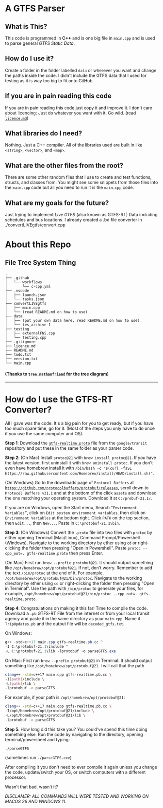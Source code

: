 # A GTFS Parser
## What is This?
This code is programmed in **C++** and is one big file in `main.cpp` and is used to parse general *GTFS Static Data*. 

## How do I use it?
Create a folder in the folder labelled `data` or wherever you want and change the paths inside the code. I didn't include the GTFS data that I used for testing as it is way too big to fit onto GitHub. 

## If you are in pain reading this code
If you are in pain reading this code just copy it and improve it. I don't care about licencing; Just do whatever you want with it. Go wild. (read [`licence.md`](licence.md))

## What libraries do I need?
Nothing. Just a C++ compiler. All of the libraries used are built in like `<string>`, `<vector>`, and `<map>`.

## What are the other files from the root?
There are some other random files that I use to create and test functions, structs, and classes from. You might see some snippets from those files into the `main.cpp` code but all you need to run it is the `main.cpp` code.

## What are my goals for the future?
Just trying to implement *Live GTFS* (also known as GTFS-RT) Data including schedules and bus locations. I already created a .bd file converter in ./convertLIVEgtfs/convert.cpp

# About this Repo

## File Tree System Thing

```
.
├── .github
│   └── workflows
│       └── c-cpp.yml
├── .vscode
│   ├── launch.json
│   └── tasks.json
├── convertLIVEgtfs
│   ├── main.cpp
│   └── (read README.md on how to use)
├── data
│   ├── (put your own data here, read README.md on how to use)
│   └── tes_archive-1
├── testing
│   ├── externalFNS.cpp
│   └── testing.cpp
├── .gitignore
├── licence.md
├── README.md
├── todo.txt
├── version.txt
└── main.cpp
```
#### (Thanks to `tree.nathanfriend` for the tree diagram)

---

# How do I use the GTFS-RT Converter?
All I gave was the code. It's a big pain for you to get ready, but if you have too much spare time, go for it. (Most of the steps you only have to do once if you use the same computer and OS).

**Step 1**: Download the  [`gtfs-realtime.proto`](https://github.com/google/transit/blob/master/gtfs-realtime/proto/gtfs-realtime.proto) file from the `google/transit` repository and put these in the same folder as your parser code. 

**Step 2**: (On Mac) Install `protoc@21` with `brew install protoc@21`. If you have the latest version, first uninstall it with `brew uninstall protoc`. If you don't even have homebrew install it with `/bin/bash -c "$(curl -fsSL https://raw.githubusercontent.com/Homebrew/install/HEAD/install.sh)"`. 

(On Windows) Go to the downloads page of `Protocol Buffers` at [`https://github.com/protocolbuffers/protobuf/releases`](https://github.com/protocolbuffers/protobuf/releases), scroll down to `Protocol Buffers v31.1` and at the bottom of the click `assets` and download the one matching your operating system. Download it at `C:/probuf-21.1/`.

If you are on Windows, open the Start menu, Search `“Environment Variables”`, click on `Edit system environment variables`, then click on  `Environment Variables` at the bottom right. Click `PATH` on the top section, then `Edit...`, then `New...`. Paste in `C:\protobuf-21.1\bin`. 

**Step 3**: (On Windows) Convert the `.proto` file into two files with `protoc` by either opening Terminal (Mac/Linux), Command Prompt/Powershell (Windows). Navigate to the working directory by ether using `cd` or right-clicking the folder then pressing "Open in Powershell". Paste `protoc --cpp_out=. gtfs-realtime.proto` then press Enter. 

(On Mac) First run  `brew --prefix protobuf@21`. It should output something like `/opt/homebrew/opt/protobuf@21`. If not, don't worry. Remember to add the text `/bin/protoc` at the end of it. For example, `/opt/homebrew/opt/protobuf@21/bin/protoc`. Navigate to the working directory by ether using `cd` or right-clicking the folder then pressing "Open in Terminal". Use the path with `/bin/protoc` to generate your files, for example, `/opt/homebrew/opt/protobuf@21/bin/protoc --cpp_out=. gtfs-realtime.proto`.


**Step 4**: Congratulations on making it this far! Time to compile the code. Download a `.pb` GTFS-RT File from the internet or from your local transit agency and paste it in the same directory as your `main.cpp`. Name it `TripUpdates.pb` and the output file will be `decoded_gtfs.txt`.

On Windows:
```powershell
g++ -std=c++17 main.cpp gtfs-realtime.pb.cc ^
-I C:\protobuf-21.1\include ^
-L C:\protobuf-21.1\lib -lprotobuf -o parseGTFS.exe
```

On Mac:
First run  `brew --prefix protobuf@21` in Terminal. It should output something like `/opt/homebrew/opt/protobuf@21`. I will call that the path. 
```bash
clang++ -std=c++17 main.cpp gtfs-realtime.pb.cc \
-I[path]/include \
-L[path]/lib \
-lprotobuf -o parseGTFS
```
For example, if your path is `/opt/homebrew/opt/protobuf@21`:
```bash
clang++ -std=c++17 main.cpp gtfs-realtime.pb.cc \
-I/opt/homebrew/opt/protobuf@21/include \
-L/opt/homebrew/opt/protobuf@21/lib \
-lprotobuf -o parseGTFS
```

**Step 5**: How long did this take you? You could've spend this time doing something else. Run the code by navigating to the directory, opening terminal/powersheel and typing:

`./parseGTFS`

(sometimes run `./parseGTFS.exe`)

After compiling it you don't need to ever compile it again unless you change the code, update/switch your OS, or switch computers with a different processor.

Wasn't that bad, wasn't it?

*DISCLAMER: ALL COMMANDS WILL WERE TESTED AND WORKING ON MACOS 26 AND WINDOWS 11.*


